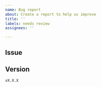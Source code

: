 ```yaml
---
name: Bug report
about: Create a report to help us improve
title: ''
labels: needs review
assignees: ''

---
```


<!--- READ BEFORE POSTING -->

<!---
Hey,

Sorry that something didn't work out and thanks for coming here to report it.

Before you do, take a look at
- the troubleshooting chapter: https://github.com/5k-mirrors/poe-live-search-manager#troubleshooting
- existing issues: https://github.com/5k-mirrors/poe-live-search-manager/issues?utf8=%E2%9C%93&q=is%3Aissue

Otherwise try to describe your issue as detailed as possible providing as much information as you can, including:
- the version you're using
- screenshots
- when and how often does it happen

Make sure to create separate issues per topic, therefore it's easier to keep the discussion on point.

I will get back to you as soon as possible.
-->

<!--- DESCRIBE YOUR ISSUE BELOW -->

## Issue

## Version

`vX.X.X`
